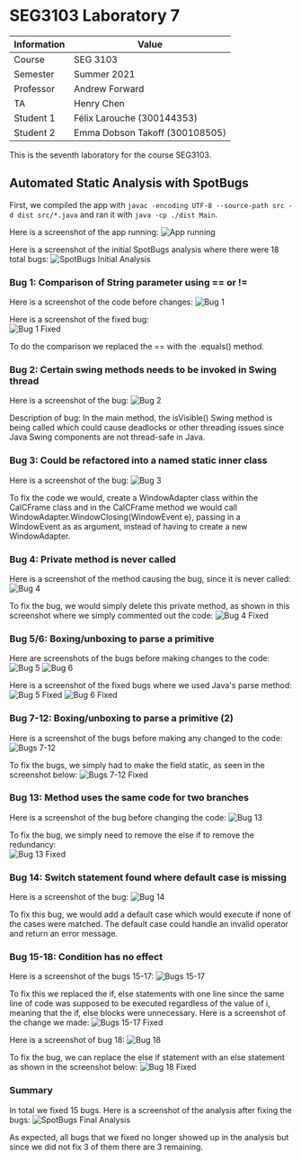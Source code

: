 # SEG3103 Laboratory 7

| Information | Value |
| --- | --- |
| Course | SEG 3103 |
| Semester | Summer 2021 |
| Professor | Andrew Forward |
| TA | Henry Chen |
| Student 1 | Félix Larouche (300144353) |
| Student 2 | Emma Dobson Takoff (300108505) |

This is the seventh laboratory for the course SEG3103.

## Automated Static Analysis with SpotBugs

First, we compiled the app with `javac -encoding UTF-8 --source-path src -d dist src/*.java` and ran it with `java -cp ./dist Main`.

Here is a screenshot of the app running:
![App running](assets/AppRunning.png)

Here is a screenshot of the initial SpotBugs analysis where there were 18 total bugs:
![SpotBugs Initial Analysis](assets/SpotBugRunning.png)

### Bug 1: Comparison of String parameter using == or !=

Here is a screenshot of the code before changes:
![Bug 1](assets/Bug1_SpotBug.png)

Here is a screenshot of the fixed bug:\
![Bug 1 Fixed](assets/Bug1_Fixed.png)

To do the comparison we replaced the == with the .equals() method.

### Bug 2: Certain swing methods needs to be invoked in Swing thread

Here is a screenshot of the bug:
![Bug 2](assets/Bug2_SpotBug.png)

Description of bug: In the main method, the isVisible() Swing method is being called which could cause deadlocks or other threading issues since Java Swing components are not thread-safe in Java.

### Bug 3: Could be refactored into a named static inner class

Here is a screenshot of the bug:
![Bug 3](assets/Bug3_SpotBug.png)

To fix the code we would, create a WindowAdapter class within the CalCFrame class and in the CalCFrame method we would call WindowAdapter.WindowClosing(WindowEvent e), passing in a WindowEvent as as argument, instead of having to create a new WindowAdapter.

### Bug 4: Private method is never called

Here is a screenshot of the method causing the bug, since it is never called:
![Bug 4](assets/Bug4_SpotBug.png)

To fix the bug, we would simply delete this private method, as shown in this screenshot where we simply commented out the code:
![Bug 4 Fixed](assets/Bug4_Fixed.png)

### Bug 5/6: Boxing/unboxing to parse a primitive

Here are screenshots of the bugs before making changes to the code:
![Bug 5](assets/Bug5_SpotBug.png)
![Bug 6](assets/Bug6_SpotBug.png)

Here is a screenshot of the fixed bugs where we used Java's parse method:
![Bug 5 Fixed](assets/Bug5_Fixed.png)
![Bug 6 Fixed](assets/Bug6_Fixed.png)

### Bug 7-12: Boxing/unboxing to parse a primitive (2)

Here is a screenshot of the bugs before making any changed to the code:
![Bugs 7-12](assets/Bug7-12_SpotBug.png)

To fix the bugs, we simply had to make the field static, as seen in the screenshot below:
![Bugs 7-12 Fixed](assets/Bug7-12_Fixed.png)

### Bug 13: Method uses the same code for two branches

Here is a screenshot of the bug before changing the code:
![Bug 13](assets/Bug13_SpotBug.png)

To fix the bug, we simply need to remove the else if to remove the redundancy:\
![Bug 13 Fixed](assets/Bug13_Fixed.png)

### Bug 14: Switch statement found where default case is missing

Here is a screenshot of the bug:
![Bug 14](assets/Bug14_SpotBug.png)

To fix this bug, we would add a default case which would execute if none of the cases were matched. The default case could handle an invalid operator and return an error message.

### Bug 15-18: Condition has no effect

Here is a screenshot of the bugs 15-17:
![Bugs 15-17](assets/Bug15-17_SpotBug.PNG)

To fix this we replaced the if, else statements with one line since the same line of code was supposed to be executed regardless of the value of i, meaning that the if, else blocks were unnecessary. Here is a screenshot of the change we made:
![Bugs 15-17 Fixed](assets/Bug15-17_Fixed.PNG)

Here is a screenshot of bug 18:
![Bug 18](assets/Bug18_SpotBug.png)

To fix the bug, we can replace the else if statement with an else statement as shown in the screenshot below:
![Bug 18 Fixed](assets/Bug18_Fixed.png)

### Summary
In total we fixed 15 bugs. Here is a screenshot of the analysis after fixing the bugs:
![SpotBugs Final Analysis](assets/SpotBug_FinalResult.PNG)

As expected, all bugs that we fixed no longer showed up in the analysis but since we did not fix 3 of them there are 3 remaining.
